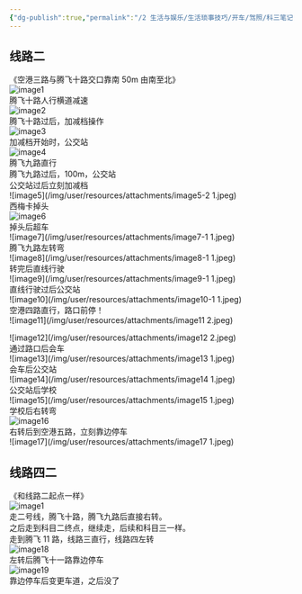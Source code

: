```yaml
---
{"dg-publish":true,"permalink":"/2 生活与娱乐/生活琐事技巧/开车/驾照/科三笔记/路正龙港科目三线路2/","title":"路正龙港科目三线路2"}
---
```



## 线路二
《空港三路与腾飞十路交口靠南 50m 由南至北》  
![image1](/img/user/resources/attachments/image1-24.jpeg)  
腾飞十路人行横道减速  
![image2](/img/user/resources/attachments/image2-8.jpeg)  
腾飞十路过后，加减档操作  
![image3](/img/user/resources/attachments/image3-3.jpeg)  
加减档开始时，公交站  
![image4](/img/user/resources/attachments/image4-2.jpeg)  
腾飞九路直行  
腾飞九路过后，100m，公交站  
公交站过后立刻加减档  
![image5](/img/user/resources/attachments/image5-2 1.jpeg)  
西梅卡掉头  
![image6](/img/user/resources/attachments/image6-2.jpeg)  
掉头后超车  
![image7](/img/user/resources/attachments/image7-1 1.jpeg)  
腾飞九路左转弯  
![image8](/img/user/resources/attachments/image8-1 1.jpeg)  
转完后直线行驶  
![image9](/img/user/resources/attachments/image9-1 1.jpeg)  
直线行驶过后公交站  
![image10](/img/user/resources/attachments/image10-1 1.jpeg)  
空港四路直行，路口前停！  
![image11](/img/user/resources/attachments/image11 2.jpeg)

![image12](/img/user/resources/attachments/image12 2.jpeg)  
通过路口后会车  
![image13](/img/user/resources/attachments/image13 1.jpeg)  
会车后公交站  
![image14](/img/user/resources/attachments/image14 1.jpeg)  
公交站后学校  
![image15](/img/user/resources/attachments/image15 1.jpeg)  
学校后右转弯  
![image16](/img/user/resources/attachments/image16.jpeg)  
右转后到空港五路，立刻靠边停车  
![image17](/img/user/resources/attachments/image17 1.jpeg)

## 线路四二
《和线路二起点一样》  
![image1](/img/user/resources/attachments/image1-24.jpeg)  
走二号线，腾飞十路，腾飞九路后直接右转。  
之后走到科目二终点，继续走，后续和科目三一样。  
走到腾飞 11 路，线路三直行，线路四左转  
![image18](/img/user/resources/attachments/image18.jpeg)  
左转后腾飞十一路靠边停车  
![image19](/img/user/resources/attachments/image19.jpeg)  
靠边停车后变更车道，之后没了
